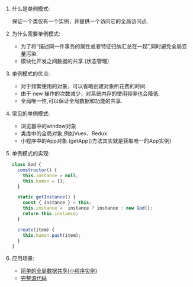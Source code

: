 1. 什么是单例模式:

   保证一个类仅有一个实例，并提供一个访问它的全局访问点.

2. 为什么需要单例模式:

   - 为了将“描述同一件事务的属性或者特征归纳汇总在一起”,同时避免全局变量污染.
   - 模块化开发之间数据的共享.(状态管理)

3. 单例模式的优点:

   - 对于频繁使用的对象，可以省略创建对象所花费的时间.
   - 由于 new 操作的次数减少，对系统内存的使用频率也会降低.
   - 全局唯一性,可以保证全局数据和功能的共享.

4. 常见的单例模式:

   - 浏览器中的window对象
   - 类库中的全局对象,例如Vuex、Redux
   - 小程序中的App对象.(getApp()方法其实就是获取唯一的App实例)

5. 单例模式的实现:

   ```javascript
   class God {
     constructor() {
       this.instance = null;
       this.human = [];
     }
   
     static getInstance() {
       const { instance } = this;
       this.instance =  instance ? instance : new God();
       return this.instance;
     }
   
     create(item) {
       this.human.push(item);
     }
   }
   ```

6. 应用场景:

   - [简单的全局数据共享(小程序实例)](https://developers.weixin.qq.com/s/oExeDumZ7Le7)
   - [完整源代码](https://github.com/dawangong/some-record/blob/master/%E8%AE%BE%E8%AE%A1%E6%A8%A1%E5%BC%8F/single.js)